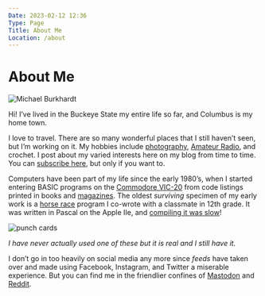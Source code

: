```yaml
---
Date: 2023-02-12 12:36
Type: Page
Title: About Me
Location: /about
---
```


# About Me

<div id="profile-picture-container">
  <img id="profile-picture" alt="Michael Burkhardt" src="https://mihobu.github.io/mihobu.omg.lol/weblog/pages/about/mb-2021%20(300).jpg" />
</div>

Hi! I’ve lived in the Buckeye State my entire life so far, and Columbus is my home town.

I love to travel. There are so many wonderful places that I still haven’t seen, but I’m working on it. My hobbies include [photography](https://www.flickr.com/people/mihobu/), [Amateur Radio](https://qrz.com/db/W8MHB), and crochet. I post about my varied interests here on my blog from time to time. You can [subscribe here](https://mb.monkeywalk.com/rss.xml), but only if you want to.

Computers have been part of my life since the early 1980’s, when I started entering BASIC programs on the [Commodore VIC-20](https://oldcomputers.net/vic20.html) from code listings printed in books and [magazines](https://www.vintage-computer.com/publications.php?compute). The oldest *surviving* specimen of my early work is a [horse race](https://www.youtube.com/watch?v=ci7r2rHbNiQ) program I co-wrote with a classmate in 12th grade. It was written in Pascal on the Apple IIe, and [compiling it was slow](https://www.youtube.com/watch?v=2AawRLA25og)!

![punch cards](https://mihobu.github.io/mihobu.omg.lol/weblog/pages/about/card.jpg)

*I have never actually used one of these but it is real and I still have it.*

I don’t go in too heavily on social media any more since *feeds* have taken over and made using Facebook, Instagram, and Twitter a miserable experience. But you can find me in the friendlier confines of [Mastodon](https://social.lol/@mihobu) and [Reddit](https://reddit.com/user/mihobu).


